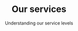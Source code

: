 ---
layout: partners/our-services
permalink: /partners/our-services/
title: >- 
    Our services
subtitle: >-
    ## Understanding our service levels
subsection: >-
    Login.gov provides two service levels for partners: authentication and identity verification. Login.gov leverages the <a target="_blank" href="https://pages.nist.gov/800-63-3/" class="external-link">NIST 800-63-3 Digital Identity Guidelines</a> for Identity Assurance Level (IAL) and Authenticator Assurance Level (AAL). Login.gov allows you to configure your IAL and AAL depending on the needs of your application.
self_identity_auth: >-
    #### Self-asserted identity and authentication (IAL1/AAL2)


    Basic authentication accounts (IAL1) requires users to create a secure account using an email address and a password. 


    Login.gov also requires multi-factor authentication (MFA) as an additional security measure, such as an SMS/Text code, authentication app, physical security key, PIV/CAC card or backup code, which corresponds to NIST’s AAL2 or higher.   
verified_identity_auth: >-
    #### Verified identity and authentication (AAL2)


    For this service level, users create an IAL1 account (email, password and MFA) and then go a step further to prove their identity.


    Login.gov asks the user to provide the following PII: their state-issued identification card (ID), Social Security Number (SSN), current address, and optionally a phone number to confirm home address. Login.gov’s proofing process is based on the IAL2 specifications but does not fully conform to the requirements—specifically biometrics and liveness check.
multilingual_support: >-
    #### Multilingual support for your end-users


    Login.gov provides customer support through our contact center services in English, Spanish and French from 8am-8pm Monday through Friday, excluding federal holidays. Most inquiries are received from the Login.gov contact form and answered by email within 2 business days. 


    For more complex issues, our agents are available to answer telephone calls as well.  Any needed services outside these hours are addressed on a case by case basis depending on partner needs.


    We also provide information to partner agency help desks and support teams to help end-users who may contact the agency with questions.
technical_support: >-
    #### Technical support for your agency


    Login.gov provides technical support for successful deployment of your integration. Our integration engineers can answer technical questions about our product, provide guidance on best practices for implementation, and facilitate the launch of your integration to production in weeks, not months.


    We also have a dedicated Slack channel for questions in real time. Additionally, we provide all partners with our step-by-step developer documents at <a target="_blank" href="https://developers.login.gov/" class="external-link">developers.login.gov</a> 
benefits: >-
    ## Benefits of partnering with Login.gov
benefit1: >-
    We are committed to user privacy and security
benefit2: >-
    Secure two-factor authentication (2FA) backed by a <a target="_blank" href="https://www.fedramp.gov/" class="external-link">FedRAMP Moderate ATO</a>
benefit3: >-
    Enhanced fraud detection and monitoring
benefit4: >-
    Transform your customer experience and reduce costs while providing a modern, frictionless, and compliant foundation to build digital government services 
resources: >-
    ## Resources included with our services
---